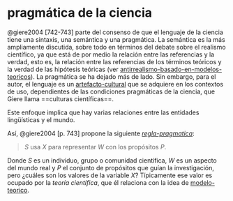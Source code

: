 # pragmática de la ciencia

@giere2004 [742-743] parte del consenso de que el lenguaje de la ciencia tiene una sintaxis, una semántica y una pragmática. La semántica es la más ampliamente discutida, sobre todo en términos del debate sobre el realismo científico, ya que está de por medio la relación entre las referencias y la verdad, esto es, la relación entre las referencias de los términos teóricos y la verdad de las hipótesis teóricas (ver [antirrealismo-basado-en-modelos-teoricos](antirrealismo-basado-en-modelos-teoricos.md)). La pragmática se ha dejado más de lado. Sin embargo, para el autor, el lenguaje es un [artefacto-cultural](artefacto-cultural.md) que se adquiere en los contextos de uso, dependientes de las condiciones pragmáticas de la ciencia, que Giere llama ==culturas científicas==.

Este enfoque implica que hay varias relaciones entre las entidades lingüísticas y el mundo.

Así, @giere2004 [p. 743] propone la siguiente *[regla-pragmatica](regla-pragmatica.md)*:

 >
 > *S* usa *X* para representar *W* con los propósitos *P*.

Donde *S* es un individuo, grupo o comunidad científica, *W* es un aspecto del mundo real y *P* el conjunto de propósitos que guían la investigación, pero ¿cuáles son los valores de la variable *X*? Típicamente ese valor es ocupado por la *teoría científica*, que él relaciona con la idea de [modelo-teorico](modelo-teorico.md).
